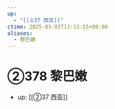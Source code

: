 ```yaml
---
up:
  - "[[②37 西亚]]"
ctime: 2025-03-01T13:13:55+08:00
aliases:
  - 黎巴嫩
---
```


# ②378 黎巴嫩

- up: [[②37 西亚]]
